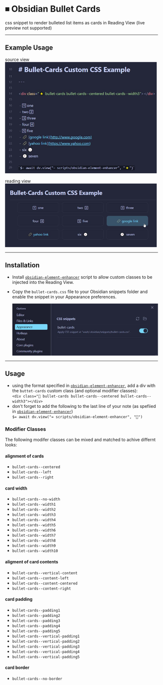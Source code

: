 # ⏹ Obsidian Bullet Cards
css snippet to render bulleted list items as cards in Reading View (live preview not supported)

---

## Example Usage

  source view  
  <img src="./docs/bullet-cards--example--source-view.jpg" width="500">

  reading view  
  <img src="./docs/bullet-cards--example--reading-view.jpg" width="500"> 

---

## Installation

- Install [`obsidian-element-enhancer`](https://github.com/jparkerweb/obsidian-element-enhancer) script to allow custom classes to be injected into the Reading View.
- Copy the `bullet-cards.css` file to your Obsidian snippets folder and enable the snippet in your Appearance preferences.
  
  <img src="./docs/bullet-cards--enable.jpg" width="600">

---

## Usage

- using the format specified in [`obsidian-element-enhancer`](https://github.com/jparkerweb/obsidian-element-enhancer), add a div with the `buttet-cards` custom class (and optional modifier classes):  
  `<div class="🌟 bullet-cards bullet-cards--centered bullet-cards--width3"></div>`
- don't forget to add the following to the last line of your note (as spefiied in [`obsidian-element-enhancer`](https://github.com/jparkerweb/obsidian-element-enhancer))  
  `$= await dv.view("= scripts/obsidian-element-enhancer", "🌟")`

### Modifier Classes

The following modifer classes can be mixed and matched to achive differnt looks:

#### alignment of cards

- `bullet-cards--centered`
- `bullet-cards--left`
- `bullet-cards--right`

#### card width

- `bullet-cards--no-width`
- `bullet-cards--width1`
- `bullet-cards--width2`
- `bullet-cards--width3`
- `bullet-cards--width4`
- `bullet-cards--width5`
- `bullet-cards--width6`
- `bullet-cards--width7`
- `bullet-cards--width8`
- `bullet-cards--width9`
- `bullet-cards--width10`

#### aligment of card contents
- `bullet-cards--vertical-content`
- `bullet-cards--content-left`
- `bullet-cards--content-centered`
- `bullet-cards--content-right`

#### card padding
- `bullet-cards--padding1`
- `bullet-cards--padding2`
- `bullet-cards--padding3`
- `bullet-cards--padding4`
- `bullet-cards--padding5`
- `bullet-cards--vertical-padding1`
- `bullet-cards--vertical-padding2`
- `bullet-cards--vertical-padding3`
- `bullet-cards--vertical-padding4`
- `bullet-cards--vertical-padding5`

#### card border
- `bullet-cards--no-border`
